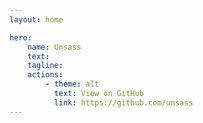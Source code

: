 ```yaml
---
layout: home

hero:
    name: Unsass
    text: 
    tagline:
    actions:
        - theme: alt
          text: View on GitHub
          link: https://github.com/unsass
---
```

